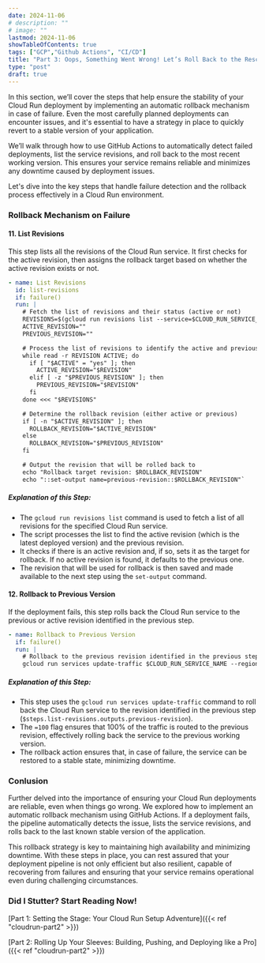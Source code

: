 ```yaml
---
date: 2024-11-06
# description: ""
# image: ""
lastmod: 2024-11-06
showTableOfContents: true
tags: ["GCP","Github Actions", "CI/CD"]
title: "Part 3: Oops, Something Went Wrong! Let’s Roll Back to the Rescue "
type: "post"
draft: true
---
```

In this section, we’ll cover the steps that help ensure the stability of your Cloud Run deployment by implementing an automatic rollback mechanism in case of failure. Even the most carefully planned deployments can encounter issues, and it's essential to have a strategy in place to quickly revert to a stable version of your application.

We’ll walk through how to use GitHub Actions to automatically detect failed deployments, list the service revisions, and roll back to the most recent working version. This ensures your service remains reliable and minimizes any downtime caused by deployment issues.

Let's dive into the key steps that handle failure detection and the rollback process effectively in a Cloud Run environment.

### **Rollback Mechanism on Failure**

#### 11. **List Revisions**

This step lists all the revisions of the Cloud Run service. It first checks for the active revision, then assigns the rollback target based on whether the active revision exists or not.

```yaml
- name: List Revisions
  id: list-revisions
  if: failure()
  run: |
    # Fetch the list of revisions and their status (active or not)
    REVISIONS=$(gcloud run revisions list --service=$CLOUD_RUN_SERVICE_NAME --region=$ARTIFACT_REGION --format="value(REVISION,ACTIVE)") 
    ACTIVE_REVISION=""
    PREVIOUS_REVISION=""

    # Process the list of revisions to identify the active and previous revision
    while read -r REVISION ACTIVE; do
      if [ "$ACTIVE" = "yes" ]; then
        ACTIVE_REVISION="$REVISION"
      elif [ -z "$PREVIOUS_REVISION" ]; then
        PREVIOUS_REVISION="$REVISION"
      fi
    done <<< "$REVISIONS"

    # Determine the rollback revision (either active or previous)
    if [ -n "$ACTIVE_REVISION" ]; then
      ROLLBACK_REVISION="$ACTIVE_REVISION"
    else
      ROLLBACK_REVISION="$PREVIOUS_REVISION"
    fi

    # Output the revision that will be rolled back to
    echo "Rollback target revision: $ROLLBACK_REVISION"
    echo "::set-output name=previous-revision::$ROLLBACK_REVISION"` 
```

##### **Explanation of this Step:**

-   The `gcloud run revisions list` command is used to fetch a list of all revisions for the specified Cloud Run service.
-   The script processes the list to find the active revision (which is the latest deployed version) and the previous revision.
-   It checks if there is an active revision and, if so, sets it as the target for rollback. If no active revision is found, it defaults to the previous one.
-   The revision that will be used for rollback is then saved and made available to the next step using the `set-output` command.

#### 12. **Rollback to Previous Version**

If the deployment fails, this step rolls back the Cloud Run service to the previous or active revision identified in the previous step.

```yaml
- name: Rollback to Previous Version
  if: failure()
  run: |
    # Rollback to the previous revision identified in the previous step
    gcloud run services update-traffic $CLOUD_RUN_SERVICE_NAME --region=$ARTIFACT_REGION --to-revisions ${{ steps.list-revisions.outputs.previous-revision }}=100` 
```

##### **Explanation of this Step:**

-   This step uses the `gcloud run services update-traffic` command to roll back the Cloud Run service to the revision identified in the previous step (`$steps.list-revisions.outputs.previous-revision`).
-   The `=100` flag ensures that 100% of the traffic is routed to the previous revision, effectively rolling back the service to the previous working version.
-   The rollback action ensures that, in case of failure, the service can be restored to a stable state, minimizing downtime.

### Conlusion

Further delved into the importance of ensuring your Cloud Run deployments are reliable, even when things go wrong. We explored how to implement an automatic rollback mechanism using GitHub Actions. If a deployment fails, the pipeline automatically detects the issue, lists the service revisions, and rolls back to the last known stable version of the application.

This rollback strategy is key to maintaining high availability and minimizing downtime. With these steps in place, you can rest assured that your deployment pipeline is not only efficient but also resilient, capable of recovering from failures and ensuring that your service remains operational even during challenging circumstances.

### Did I Stutter? Start Reading Now!

[Part 1: Setting the Stage: Your Cloud Run Setup Adventure]({{< ref "cloudrun-part2" >}})

[Part 2: Rolling Up Your Sleeves: Building, Pushing, and Deploying like a Pro]({{< ref "cloudrun-part2" >}})